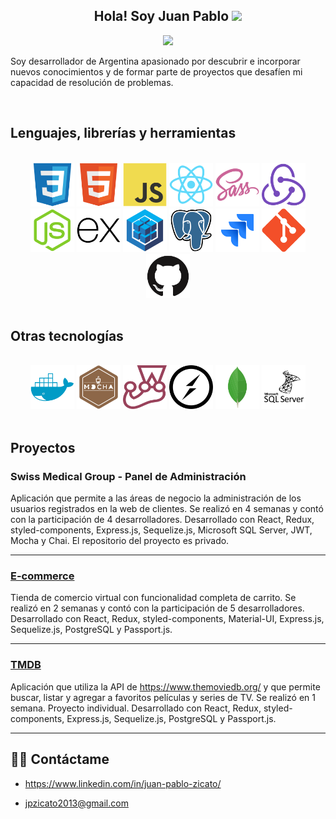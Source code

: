 <h2 align="center"> Hola! Soy Juan Pablo <img src="https://media.giphy.com/media/hvRJCLFzcasrR4ia7z/giphy.gif" width="25px"></h2>

 <p align="center">
 <img src="https://readme-typing-svg.herokuapp.com?color=01CAF4&lines=Desarrollador+Full+Stack+PERN&center=true">
</p>

Soy desarrollador de Argentina apasionado por descubrir e incorporar nuevos conocimientos y de formar parte de proyectos que desafíen mi capacidad de resolución de problemas. <br/>

<br/>

<h2>Lenguajes, librerías y herramientas</h2>
<br/>
<div align="center">

<img src="https://github.com/devicons/devicon/blob/master/icons/css3/css3-original.svg" title="CSS3" alt="CSS3" width="70" height="70"/>

<img src="https://github.com/devicons/devicon/blob/master/icons/html5/html5-original.svg" title="HTML5" alt="HTML5" width="70" height="70"/>
<img src="https://github.com/devicons/devicon/blob/master/icons/javascript/javascript-original.svg" title="JavaScript" alt="JavaScript" width="70" height="70"/>
<img src="https://github.com/devicons/devicon/blob/master/icons/react/react-original.svg" title="React" alt="React" width="70" height="70" />
<img src="https://github.com/devicons/devicon/blob/master/icons/sass/sass-original.svg" title="Sass" alt="Sass" width="70" height="70" />

<img src="https://github.com/devicons/devicon/blob/master/icons/redux/redux-original.svg" title="Redux" alt="Redux" width="70" height="70"/>

<img src="https://github.com/devicons/devicon/blob/master/icons/nodejs/nodejs-plain.svg" title="Node.js" alt="Node.js" width="70" height="70"/>

<img src="https://github.com/devicons/devicon/blob/master/icons/express/express-original.svg" title="Express.js" alt="Express" width="70" height="70"/>

<img src="https://github.com/devicons/devicon/blob/master/icons/sequelize/sequelize-original.svg" title="Sequelize" alt="Sequelize" width="70" height="70"/>

<img src="https://github.com/devicons/devicon/blob/master/icons/postgresql/postgresql-original.svg" title="PostgreSQL" alt="PostgreSQL" width="70" height="70"/>
<img src="https://github.com/devicons/devicon/blob/master/icons/jira/jira-original.svg" title="Jira" alt="Jira" width="70" height="70"/>
<img src="https://github.com/devicons/devicon/blob/master/icons/git/git-original.svg" title="Git" alt="Git" width="70" height="70"/>
<img src="https://github.com/devicons/devicon/blob/master/icons/github/github-original.svg" title="GitHub" alt="GitHub" width="70" height="70"/>

</div>

<br/>

<h2>Otras tecnologías</h2>
<br/>
<div align="center">
<img src="https://github.com/devicons/devicon/blob/master/icons/docker/docker-plain.svg" title="Docker" alt="Docker" width="70" height="70"/>
<img src="https://github.com/devicons/devicon/blob/master/icons/mocha/mocha-plain.svg" title="Mocha" alt="Mocha" width="70" height="70"/>

<img src="https://github.com/devicons/devicon/blob/master/icons/jest/jest-plain.svg" title="Jest" alt="Jest" width="70" height="70"/>
<img src="https://github.com/devicons/devicon/blob/master/icons/socketio/socketio-original.svg" title="Socket.io" alt="Socket.io" width="70" height="70"/>
<img src="https://github.com/devicons/devicon/blob/master/icons/mongodb/mongodb-original.svg" title="MongoDB" alt="MongoDB" width="70" height="70"/>
<img src="https://github.com/devicons/devicon/blob/master/icons/microsoftsqlserver/microsoftsqlserver-plain-wordmark.svg" title="Microsoft SQL Server" alt="Microsoft SQL Server" width="70" height="70"/>
</div>
<br/>

<h2> Proyectos </h2>

<h3> Swiss Medical Group - Panel de Administración </h3>

<p align="center">
 
 Aplicación que permite a las áreas de negocio la administración de los usuarios registrados en la web de clientes. Se realizó en 4 semanas 
 y contó con la participación de 4 desarrolladores.
 Desarrollado con React, Redux, styled-components, Express.js, Sequelize.js, Microsoft SQL Server, JWT, Mocha y Chai. El repositorio del proyecto es privado.                                                                                         
 </p>
<hr></hr>
 
[<h3> E-commerce </h3>](https://github.com/jpzicato/E-commerce-P5)
 
 <p align="center">
 
 Tienda de comercio virtual con funcionalidad completa de carrito. Se realizó en 2 semanas 
 y contó con la participación de 5 desarrolladores.
 Desarrollado con React, Redux, styled-components, Material-UI, Express.js, Sequelize.js, PostgreSQL y Passport.js.
   
 </p>
 <hr></hr>

[<h3> TMDB </h3>](https://github.com/jpzicato/tmdb)

 <p align="center">
 
 Aplicación que utiliza la API de https://www.themoviedb.org/ y que permite buscar, listar y agregar a favoritos películas y series de TV. 
 Se realizó en 1 semana. Proyecto individual.
 Desarrollado con React, Redux, styled-components, Express.js, Sequelize.js, PostgreSQL y Passport.js.
   
 </p>
 <hr></hr>

<h2> 🤝🏻 Contáctame </h2>
 
- https://www.linkedin.com/in/juan-pablo-zicato/<br/>

- jpzicato2013@gmail.com<br/>
